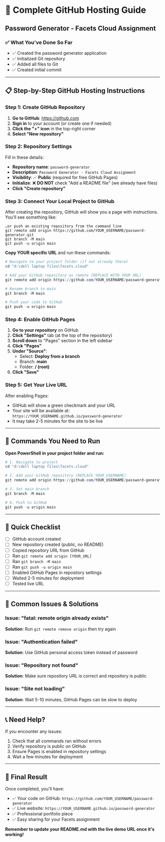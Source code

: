 # 🚀 Complete GitHub Hosting Guide
## Password Generator - Facets Cloud Assignment

### ✅ **What You've Done So Far**
- ✅ Created the password generator application
- ✅ Initialized Git repository
- ✅ Added all files to Git
- ✅ Created initial commit

---

## 📋 **Step-by-Step GitHub Hosting Instructions**

### **Step 1: Create GitHub Repository**

1. **Go to GitHub**: https://github.com
2. **Sign in** to your account (or create one if needed)
3. **Click the "+" icon** in the top-right corner
4. **Select "New repository"**

### **Step 2: Repository Settings**
Fill in these details:
- **Repository name**: `password-generator`
- **Description**: `Password Generator - Facets Cloud Assignment`
- **Visibility**: ✅ **Public** (required for free GitHub Pages)
- **Initialize**: ❌ **DO NOT** check "Add a README file" (we already have files)
- **Click "Create repository"**

### **Step 3: Connect Your Local Project to GitHub**

After creating the repository, GitHub will show you a page with instructions. You'll see something like:

```
…or push an existing repository from the command line
git remote add origin https://github.com/YOUR_USERNAME/password-generator.git
git branch -M main
git push -u origin main
```

**Copy YOUR specific URL** and run these commands:

```powershell
# Navigate to your project folder (if not already there)
cd "d:\dell laptop files\facets.cloud"

# Add your GitHub repository as remote (REPLACE WITH YOUR URL)
git remote add origin https://github.com/YOUR_USERNAME/password-generator.git

# Rename branch to main
git branch -M main

# Push your code to GitHub
git push -u origin main
```

### **Step 4: Enable GitHub Pages**

1. **Go to your repository** on GitHub
2. **Click "Settings"** tab (at the top of the repository)
3. **Scroll down** to "Pages" section in the left sidebar
4. **Click "Pages"**
5. **Under "Source"**:
   - Select: **Deploy from a branch**
   - Branch: **main**
   - Folder: **/ (root)**
6. **Click "Save"**

### **Step 5: Get Your Live URL**

After enabling Pages:
- GitHub will show a green checkmark and your URL
- Your site will be available at: `https://YOUR_USERNAME.github.io/password-generator`
- It may take 2-5 minutes for the site to be live

---

## 🔧 **Commands You Need to Run**

**Open PowerShell in your project folder and run:**

```powershell
# 1. Navigate to project
cd "d:\dell laptop files\facets.cloud"

# 2. Add your GitHub repository (REPLACE YOUR_USERNAME)
git remote add origin https://github.com/YOUR_USERNAME/password-generator.git

# 3. Set main branch
git branch -M main

# 4. Push to GitHub
git push -u origin main
```

---

## 🎯 **Quick Checklist**

- [ ] GitHub account created
- [ ] New repository created (public, no README)
- [ ] Copied repository URL from GitHub
- [ ] Ran `git remote add origin [YOUR_URL]`
- [ ] Ran `git branch -M main`  
- [ ] Ran `git push -u origin main`
- [ ] Enabled GitHub Pages in repository settings
- [ ] Waited 2-5 minutes for deployment
- [ ] Tested live URL

---

## 🚨 **Common Issues & Solutions**

### **Issue**: "fatal: remote origin already exists"
**Solution**: Run `git remote remove origin` then try again

### **Issue**: "Authentication failed"
**Solution**: Use GitHub personal access token instead of password

### **Issue**: "Repository not found"
**Solution**: Make sure repository URL is correct and repository is public

### **Issue**: "Site not loading"
**Solution**: Wait 5-10 minutes, GitHub Pages can be slow to deploy

---

## 📞 **Need Help?**

If you encounter any issues:
1. Check that all commands ran without errors
2. Verify repository is public on GitHub
3. Ensure Pages is enabled in repository settings
4. Wait a few minutes for deployment

---

## 🎉 **Final Result**

Once completed, you'll have:
- ✅ Your code on GitHub: `https://github.com/YOUR_USERNAME/password-generator`
- ✅ Live website: `https://YOUR_USERNAME.github.io/password-generator`
- ✅ Professional portfolio piece
- ✅ Easy sharing for your Facets assignment

**Remember to update your README.md with the live demo URL once it's working!**
